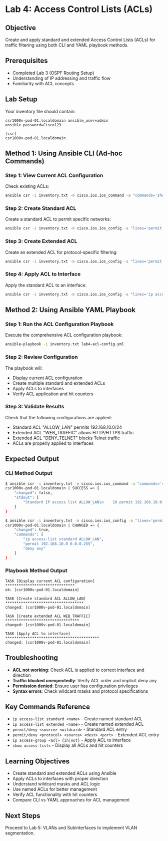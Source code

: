 # Lab 4: Access Control Lists (ACLs)

## Objective
Create and apply standard and extended Access Control Lists (ACLs) for traffic filtering using both CLI and YAML playbook methods.

## Prerequisites
- Completed Lab 3 (OSPF Routing Setup)
- Understanding of IP addressing and traffic flow
- Familiarity with ACL concepts

## Lab Setup
Your inventory file should contain:
```
csr1000v-pod-01.localdomain ansible_user=admin ansible_password=Cisco123 

[csr]
csr1000v-pod-01.localdomain
```

## Method 1: Using Ansible CLI (Ad-hoc Commands)

### Step 1: View Current ACL Configuration
Check existing ACLs:
```bash
ansible csr -i inventory.txt -m cisco.ios.ios_command -a "commands='show access-lists'"
```

### Step 2: Create Standard ACL
Create a standard ACL to permit specific networks:
```bash
ansible csr -i inventory.txt -m cisco.ios.ios_config -a "lines='permit 192.168.10.0 0.0.0.255,deny any' parents='ip access-list standard ALLOW_LAN'"
```

### Step 3: Create Extended ACL
Create an extended ACL for protocol-specific filtering:
```bash
ansible csr -i inventory.txt -m cisco.ios.ios_config -a "lines='permit tcp 192.168.10.0 0.0.0.255 any eq 80,permit tcp 192.168.10.0 0.0.0.255 any eq 443,deny ip any any' parents='ip access-list extended WEB_TRAFFIC'"
```

### Step 4: Apply ACL to Interface
Apply the standard ACL to an interface:
```bash
ansible csr -i inventory.txt -m cisco.ios.ios_config -a "lines='ip access-group ALLOW_LAN in' parents='interface GigabitEthernet2'"
```

## Method 2: Using Ansible YAML Playbook

### Step 1: Run the ACL Configuration Playbook
Execute the comprehensive ACL configuration playbook:
```bash
ansible-playbook -i inventory.txt lab4-acl-config.yml
```

### Step 2: Review Configuration
The playbook will:
- Display current ACL configuration
- Create multiple standard and extended ACLs
- Apply ACLs to interfaces
- Verify ACL application and hit counters

### Step 3: Validate Results
Check that the following configurations are applied:
- Standard ACL "ALLOW_LAN" permits 192.168.10.0/24
- Extended ACL "WEB_TRAFFIC" allows HTTP/HTTPS traffic
- Extended ACL "DENY_TELNET" blocks Telnet traffic
- ACLs are properly applied to interfaces

## Expected Output

### CLI Method Output
```bash
$ ansible csr -i inventory.txt -m cisco.ios.ios_command -a "commands='show access-lists'"
csr1000v-pod-01.localdomain | SUCCESS => {
    "changed": false,
    "stdout": [
        "Standard IP access list ALLOW_LAN\n    10 permit 192.168.10.0, wildcard bits 0.0.0.255\n    20 deny   any"
    ]
}

$ ansible csr -i inventory.txt -m cisco.ios.ios_config -a "lines='permit 192.168.10.0 0.0.0.255,deny any' parents='ip access-list standard ALLOW_LAN'"
csr1000v-pod-01.localdomain | CHANGED => {
    "changed": true,
    "commands": [
        "ip access-list standard ALLOW_LAN",
        "permit 192.168.10.0 0.0.0.255",
        "deny any"
    ]
}
```

### Playbook Method Output
```
TASK [Display current ACL configuration] *******************************
ok: [csr1000v-pod-01.localdomain]

TASK [Create standard ACL ALLOW_LAN] ***********************************
changed: [csr1000v-pod-01.localdomain]

TASK [Create extended ACL WEB_TRAFFIC] *********************************
changed: [csr1000v-pod-01.localdomain]

TASK [Apply ACL to interface] ******************************************
changed: [csr1000v-pod-01.localdomain]
```

## Troubleshooting
- **ACL not working**: Check ACL is applied to correct interface and direction
- **Traffic blocked unexpectedly**: Verify ACL order and implicit deny any
- **Permission denied**: Ensure user has configuration privileges
- **Syntax errors**: Check wildcard masks and protocol specifications

## Key Commands Reference
- `ip access-list standard <name>` - Create named standard ACL
- `ip access-list extended <name>` - Create named extended ACL  
- `permit/deny <source> <wildcard>` - Standard ACL entry
- `permit/deny <protocol> <source> <dest> <port>` - Extended ACL entry
- `ip access-group <acl> {in|out}` - Apply ACL to interface
- `show access-lists` - Display all ACLs and hit counters

## Learning Objectives
- Create standard and extended ACLs using Ansible
- Apply ACLs to interfaces with proper direction
- Understand wildcard masks and ACL logic
- Use named ACLs for better management
- Verify ACL functionality with hit counters
- Compare CLI vs YAML approaches for ACL management

## Next Steps
Proceed to Lab 5: VLANs and Subinterfaces to implement VLAN segmentation.